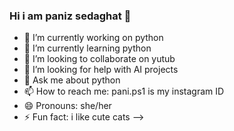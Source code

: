 ### Hi i am paniz sedaghat  👋



- 🔭 I’m currently working on python
- 🌱 I’m currently learning python
- 👯 I’m looking to collaborate on yutub
- 🤔 I’m looking for help with AI projects
- 💬 Ask me about python
- 📫 How to reach me: pani.ps1 is my instagram ID 
- 😄 Pronouns: she/her
- ⚡ Fun fact: i like cute cats
-->
